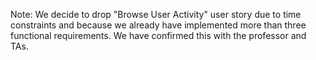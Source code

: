 Note: We decide to drop "Browse User Activity" user story due to time constraints and because we already have implemented more than three functional requirements. We have confirmed this with the professor and TAs.